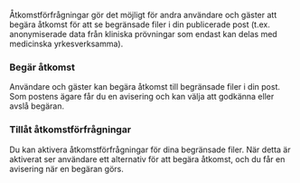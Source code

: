 Åtkomstförfrågningar gör det möjligt för andra användare och gäster att begära åtkomst för att se begränsade filer i din publicerade post (t.ex. anonymiserade data från kliniska prövningar som endast kan delas med medicinska yrkesverksamma).

### Begär åtkomst

Användare och gäster kan begära åtkomst till begränsade filer i din post. Som postens ägare får du en avisering och kan välja att godkänna eller avslå begäran.

### Tillåt åtkomstförfrågningar

Du kan aktivera åtkomstförfrågningar för dina begränsade filer. När detta är aktiverat ser användare ett alternativ för att begära åtkomst, och du får en avisering när en begäran görs.
